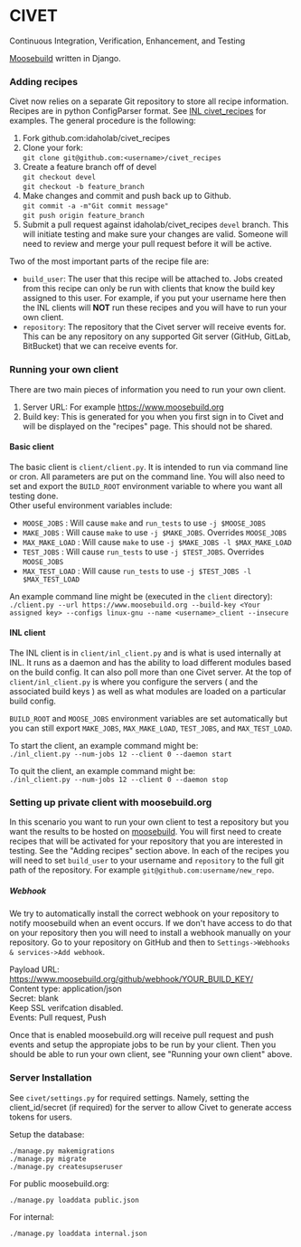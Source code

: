 # CIVET
Continuous Integration, Verification, Enhancement, and Testing

[Moosebuild](https://www.moosebuild.org) written in Django.

### Adding recipes

Civet now relies on a separate Git repository to store all recipe information.
Recipes are in python ConfigParser format.
See [INL civet_recipes](https://github.com/idaholab/civet_recipes) for examples.
The general procedure is the following:

1. Fork github.com:idaholab/civet_recipes
2. Clone your fork:  
    `git clone git@github.com:<username>/civet_recipes`
3. Create a feature branch off of devel  
    `git checkout devel`  
    `git checkout -b feature_branch`  
4. Make changes and commit and push back up to Github.  
    `git commit -a -m"Git commit message"`  
    `git push origin feature_branch`  
5. Submit a pull request against idaholab/civet_recipes `devel` branch. This will
initiate testing and make sure your changes are valid. Someone will need to review
and merge your pull request before it will be active.

Two of the most important parts of the recipe file are:
* `build_user`: The user that this recipe will be attached to.
Jobs created from this recipe can only be run with clients that know the build key assigned to this user.
For example, if you put your username here then the INL clients will **NOT** run these recipes and you will
have to run your own client.
* `repository`: The repository that the Civet server will receive events for. This can be any repository on any
supported Git server (GitHub, GitLab, BitBucket) that we can receive events for. 

### Running your own client

There are two main pieces of information you need to run your own client.

1. Server URL: For example https://www.moosebuild.org
2. Build key: This is generated for you when you first sign in to Civet and will
be displayed on the "recipes" page. This should not be shared.

#### Basic client

The basic client is `client/client.py`. It is intended to run via command line or cron. All
parameters are put on the command line. You will also need to set and export the `BUILD_ROOT`
environment variable to where you want all testing done.  
Other useful environment variables include:  
* `MOOSE_JOBS` : Will cause `make` and `run_tests` to use `-j $MOOSE_JOBS`
* `MAKE_JOBS` : Will cause `make` to use `-j $MAKE_JOBS`. Overrides `MOOSE_JOBS`
* `MAX_MAKE_LOAD` : Will cause `make` to use `-j $MAKE_JOBS -l $MAX_MAKE_LOAD`
* `TEST_JOBS` : Will cause `run_tests` to use `-j $TEST_JOBS`. Overrides `MOOSE_JOBS`
* `MAX_TEST_LOAD` : Will cause `run_tests` to use `-j $TEST_JOBS -l $MAX_TEST_LOAD`

An example command line might be (executed in the `client` directory):  
`./client.py --url https://www.moosebuild.org --build-key <Your assigned key> --configs linux-gnu --name <username>_client --insecure`

#### INL client

The INL client is in `client/inl_client.py` and is what is used internally at INL. It runs as a daemon and has the ability
to load different modules based on the build config. It can also poll more than one Civet
server. At the top of `client/inl_client.py` is where you configure the servers ( and the associated build keys ) as well
as what modules are loaded on a particular build config.

`BUILD_ROOT` and `MOOSE_JOBS` environment variables are set automatically but you can still export
`MAKE_JOBS`, `MAX_MAKE_LOAD`, `TEST_JOBS`, and `MAX_TEST_LOAD`.

To start the client, an example command might be:  
`./inl_client.py --num-jobs 12 --client 0 --daemon start`

To quit the client, an example command might be:  
`./inl_client.py --num-jobs 12 --client 0 --daemon stop`

### Setting up private client with moosebuild.org

In this scenario you want to run your own client to test a repository but you
want the results to be hosted on [moosebuild](https://www.moosebuild.org).
You will first need to create recipes that will be activated for your
repository that you are interested in testing. See the "Adding recipes" section above.
In each of the recipes you will need to set `build_user` to your username and `repository`
to the full git path of the repository. For example `git@github.com:username/new_repo`.

##### Webhook

We try to automatically install the correct webhook on your repository to notify moosebuild when an event occurs.
If we don't have access to do that on your repository then you will need to install a webhook
manually on your repository. Go to your repository on GitHub and then to `Settings->Webhooks & services->Add webhook`.

Payload URL: https://www.moosebuild.org/github/webhook/YOUR_BUILD_KEY/  
Content type: application/json  
Secret: blank  
Keep SSL verifcation disabled.  
Events: Pull request, Push  

Once that is enabled moosebuild.org will receive pull request and push events and setup the appropiate jobs to be run
by your client.
Then you should be able to run your own client, see "Running your own client" above.

### Server Installation

See `civet/settings.py` for required settings. Namely, setting the client_id/secret (if required) for the server to allow
Civet to generate access tokens for users.

Setup the database:

    ./manage.py makemigrations
    ./manage.py migrate
    ./manage.py createsupseruser

For public moosebuild.org:

    ./manage.py loaddata public.json

For internal:

    ./manage.py loaddata internal.json
